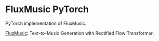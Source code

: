 # FluxMusic PyTorch

PyTorch implementation of FluxMusic.

[FluxMusic](https://arxiv.org/abs/2409.00587): Text-to-Music Generation with Rectified Flow Transformer.
